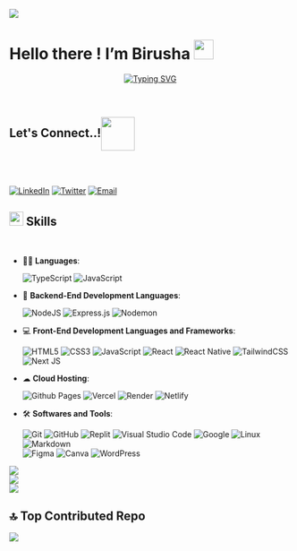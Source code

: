 [![](https://visitcount.itsvg.in/api?id=BirushaNdegeya&icon=5&color=3)](https://visitcount.itsvg.in)


# Hello there ! I’m Birusha <img src="https://media.giphy.com/media/hvRJCLFzcasrR4ia7z/giphy.gif" width="35">


<p align="center">
<a href="https://git.io/typing-svg"><img src="https://readme-typing-svg.herokuapp.com?font=Fira+Code&pause=1000&color=38B6FF&random=false&width=550&lines=I'm+Birusha+Ndegeya+,+software+developer%2C;aims+for+impact+full+impactful+products..." alt="Typing SVG" /></a>
</p>


</p>
<br>

## <b> Let's Connect..!</b><img src="https://github.com/blessingtutka/blessingtutka/assets/117514619/5403a508-7ba1-45b0-8e44-c024cda2d1af" width ="60" align="center" style="max-width: 100%; display: inline-block;">
<br>
<div align='left'>
<p dir='auto' style="display:flex; justify-content:space-between;">
    
[![LinkedIn](https://img.shields.io/badge/linkedin: @birushandegeya-%2300acee.svg?color=405DE6&style=for-the-badge&logo=linkedin&logoColor=white)](https://www.linkedin.com/in/birusha-ndegeya-243b032a9/)
[![Twitter](https://img.shields.io/badge/twitter: @Birushandegeya-%2300acee.svg?color=1DA1F2&style=for-the-badge&logo=twitter&logoColor=white)](https://twitter.com/BNdegeya62741/)
[![Email](https://img.shields.io/badge/gmail: @birushandegeya-%23EA4335.svg?style=for-the-badge&logo=gmail&logoColor=white)](mailto:birushandegeya@gmail.com)

</p>


## <img src="https://media2.giphy.com/media/QssGEmpkyEOhBCb7e1/giphy.gif?cid=ecf05e47a0n3gi1bfqntqmob8g9aid1oyj2wr3ds3mg700bl&rid=giphy.gif" width ="25"><b> Skills</b>
<br>

<p align="center">

- 👩‍💻 **Languages**:

    ![TypeScript](https://img.shields.io/badge/typescript-%23007ACC.svg?style=for-the-badge&logo=typescript&logoColor=white)
    ![JavaScript](https://img.shields.io/badge/JavaScript%20-%23F7DF1E.svg?style=for-the-badge&logo=javascript&logoColor=black)

- 🤖 **Backend-End Development Languages**:

    ![NodeJS](https://img.shields.io/badge/node.js-6DA55F?style=for-the-badge&logo=node.js&logoColor=white)
    ![Express.js](https://img.shields.io/badge/express.js-%23404d59.svg?style=for-the-badge&logo=express&logoColor=%2361DAFB) 
    ![Nodemon](https://img.shields.io/badge/NODEMON-%23323330.svg?style=for-the-badge&logo=nodemon&logoColor=%BBDEAD) 



- 💻 **Front-End Development Languages and Frameworks**:
    
    ![HTML5](https://img.shields.io/badge/HTML5%20-%23E34F26.svg?style=for-the-badge&logo=html5&logoColor=white)
    ![CSS3](https://img.shields.io/badge/CSS%20-%231572B6.svg?style=for-the-badge&logo=css3&logoColor=white)
    ![JavaScript](https://img.shields.io/badge/JavaScript%20-%23F7DF1E.svg?style=for-the-badge&logo=javascript&logoColor=black)
    ![React](https://img.shields.io/badge/react%20-%2300D8FF.svg?style=for-the-badge&logo=react&logoColor=black)
    ![React Native](https://img.shields.io/badge/react_native-%2320232a.svg?style=for-the-badge&logo=react&logoColor=%2361DAFB)
    ![TailwindCSS](https://img.shields.io/badge/tailwindcss-%2338B2AC.svg?style=for-the-badge&logo=tailwind-css&logoColor=white)
    ![Next JS](https://img.shields.io/badge/Next-black?style=for-the-badge&logo=next.js&logoColor=white)

- ☁ **Cloud Hosting**:

    ![Github Pages](https://img.shields.io/badge/GitHub%20Pages-%23327FC7.svg?style=for-the-badge&logo=github&logoColor=white)
    ![Vercel](https://img.shields.io/badge/vercel-%23000000.svg?style=for-the-badge&logo=vercel&logoColor=white)
    ![Render](https://img.shields.io/badge/Render-%46E3B7.svg?style=for-the-badge&logo=render&logoColor=white) 
    ![Netlify](https://img.shields.io/badge/netlify-%23000000.svg?style=for-the-badge&logo=netlify&logoColor=#00C7B7) 

- 🛠 **Softwares and Tools**:

    ![Git](https://img.shields.io/badge/git-%23F05033.svg?style=for-the-badge&logo=git&logoColor=white)
    ![GitHub](https://img.shields.io/badge/github-%23121011.svg?style=for-the-badge&logo=github&logoColor=white)
    ![Replit](https://img.shields.io/badge/replit-%23667881.svg?style=for-the-badge&logo=replit&logoColor=white)
    ![Visual Studio Code](https://img.shields.io/badge/Visual%20Studio%20Code-0078d7.svg?style=for-the-badge&logo=visual-studio-code&logoColor=white)
    ![Google](https://img.shields.io/badge/google-%234285F4.svg?style=for-the-badge&logo=google&logoColor=white)
    ![Linux](https://img.shields.io/badge/Linux-FCC624?style=for-the-badge&logo=linux&logoColor=black) 
    ![Markdown](https://img.shields.io/badge/markdown-%23000000.svg?style=for-the-badge&logo=markdown&logoColor=white)  
    ![Figma](https://img.shields.io/badge/figma-%23F24E1E.svg?style=for-the-badge&logo=figma&logoColor=white) ![Canva](https://img.shields.io/badge/Canva-%2300C4CC.svg?style=for-the-badge&logo=Canva&logoColor=white)
    ![WordPress](https://img.shields.io/badge/WordPress-%23117AC9.svg?style=for-the-badge&logo=WordPress&logoColor=white)

</p>




![](https://github-readme-stats.vercel.app/api?username=BirushaNdegeya&theme=prussian&hide_border=false&include_all_commits=false&count_private=false)<br/>
![](https://github-readme-streak-stats.herokuapp.com/?user=BirushaNdegeya&theme=prussian&hide_border=false)<br/>
![](https://github-readme-stats.vercel.app/api/top-langs/?username=BirushaNdegeya&theme=prussian&hide_border=false&include_all_commits=false&count_private=false&layout=compact)


## 🔝 Top Contributed Repo
![](https://github-contributor-stats.vercel.app/api?username=BirushaNdegeya&limit=5&theme=dark&combine_all_yearly_contributions=true)

